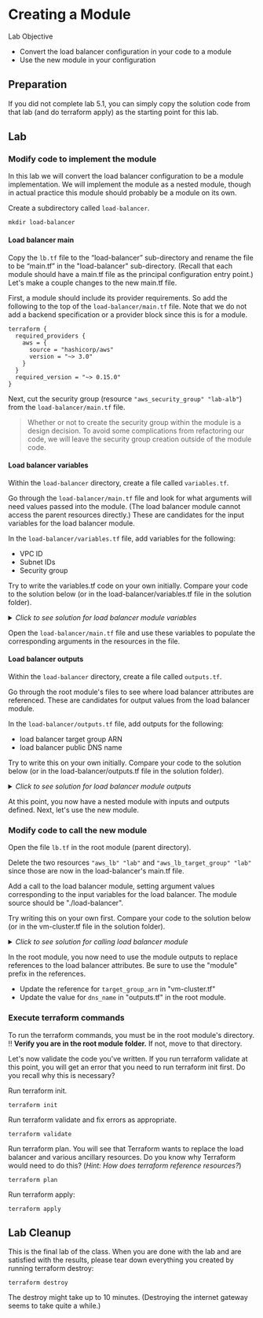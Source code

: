 # Creating a Module

Lab Objective
- Convert the load balancer configuration in your code to a module
- Use the new module in your configuration

## Preparation

If you did not complete lab 5.1, you can simply copy the solution code from that lab (and do terraform apply) as the starting point for this lab.

## Lab

### Modify code to implement the module

In this lab we will convert the load balancer configuration to be a module implementation.  We will implement the module as a nested module, though in actual practice this module should probably be a module on its own.

Create a subdirectory called `load-balancer`.
```
mkdir load-balancer
```

#### Load balancer main

Copy the `lb.tf` file to the “load-balancer” sub-directory and rename the file to be “main.tf” in the "load-balancer" sub-directory.  (Recall that each module should have a main.tf file as the principal configuration entry point.)  Let's make a couple changes to the new main.tf file.

First, a module should include its provider requirements.  So add the following to the top of the `load-balancer/main.tf` file.  Note that we do not add a backend specification or a provider block since this is for a module.
```
terraform {
  required_providers {
    aws = {
      source = "hashicorp/aws"
      version = "~> 3.0"
    }
  }
  required_version = "~> 0.15.0"
}
```

Next, cut the security group (resource `"aws_security_group" "lab-alb"`) from the `load-balancer/main.tf` file.
> Whether or not to create the security group within the module is a design decision. To avoid some complications from refactoring our code, we will leave the security group creation outside of the module code.

#### Load balancer variables

Within the `load-balancer` directory, create a file called `variables.tf`.

Go through the `load-balancer/main.tf` file and look for what arguments will need values passed into the module.  (The load balancer module cannot access the parent resources directly.)  These are candidates for the input variables for the load balancer module.

In the `load-balancer/variables.tf` file, add variables for the following:
  * VPC ID
  * Subnet IDs
  * Security group

Try to write the variables.tf code on your own initially. Compare your code to the solution below (or in the load-balancer/variables.tf file in the solution folder).

<details>

 _<summary>Click to see solution for load balancer module variables</summary>_

```
variable "vpc_id" {
  type = string
}

variable "subnets" {
  type = list(string)
}

variable "security_groups" {
  type = list(string)
  default = []
}
```
</details>

Open the `load-balancer/main.tf` file and use these variables to populate the corresponding arguments in the resources in the file.

#### Load balancer outputs

Within the `load-balancer` directory, create a file called `outputs.tf`.

Go through the root module's files to see where load balancer attributes are referenced.  These are candidates for output values from the load balancer module.

In the `load-balancer/outputs.tf` file, add outputs for the following:
  * load balancer target group ARN
  * load balancer public DNS name

Try to write this on your own initially.  Compare your code to the solution below (or in the load-balancer/outputs.tf file in the solution folder).

<details>

 _<summary>Click to see solution for load balancer module outputs</summary>_

```
output "target_group_arn" {
  value = aws_lb_target_group.lab.arn
}

output "dns_name" {
  value = aws_lb.lab.dns_name
}
```
</details>

At this point, you now have a nested module with inputs and outputs defined.  Next, let's use the new module.

### Modify code to call the new module

Open the file `lb.tf` in the root module (parent directory).  

Delete the two resources `"aws_lb" "lab"` and `"aws_lb_target_group" "lab"` since those are now in the load-balancer's main.tf file.

Add a call to the load balancer module, setting argument values corresponding to the input variables for the load balancer.  The module source should be "./load-balancer".

Try writing this on your own first. Compare your code to the solution below (or in the vm-cluster.tf file in the solution folder).

<details>

 _<summary>Click to see solution for calling load balancer module</summary>_

```
module "load-balancer" {
  source = "./load-balancer"

  vpc_id          = aws_vpc.lab.id
  subnets         = [aws_subnet.lab-public-1.id, aws_subnet.lab-public-2.id]
  security_groups = [aws_security_group.lab-alb.id]
}
```
</details>

In the root module, you now need to use the module outputs to replace references to the load balancer attributes.  Be sure to use the "module" prefix in the references.

* Update the reference for `target_group_arn` in "vm-cluster.tf"
* Update the value for `dns_name` in "outputs.tf" in the root module.

### Execute terraform commands

To run the terraform commands, you must be in the root module's directory.  :bangbang: **Verify you are in the root module folder.**  If not, move to that directory.

Let's now validate the code you've written.  If you run terraform validate at this point, you will get an error that you need to run terraform init first.  Do you recall why this is necessary?

Run terraform init.
```
terraform init
```

Run terraform validate and fix errors as appropriate.
```
terraform validate
```

Run terraform plan. You will see that Terraform wants to replace the load balancer and various ancillary resources.  Do you know why Terraform would need to do this? (*Hint: How does terraform reference resources?*)
```
terraform plan
```

Run terraform apply:
```
terraform apply
```

## Lab Cleanup

This is the final lab of the class.  When you are done with the lab and are satisfied with the results, please tear down everything you created by running terraform destroy:
```
terraform destroy
```

The destroy might take up to 10 minutes. (Destroying the internet gateway seems to take quite a while.)
